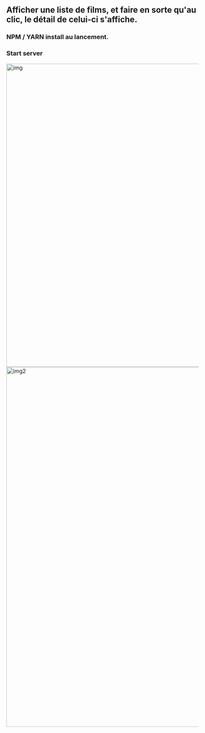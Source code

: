 ## Afficher une liste de films, et faire en sorte qu'au clic, le détail de celui-ci s'affiche.

### NPM / YARN install au lancement.
### Start server


<img width="794" alt="img" src="https://user-images.githubusercontent.com/55562204/84191917-82d5f680-aa99-11ea-85e8-24f5e8e37e83.png">

<img width="942" alt="img2" src="https://user-images.githubusercontent.com/55562204/84191914-810c3300-aa99-11ea-9ce4-5229740bdfcb.png">

